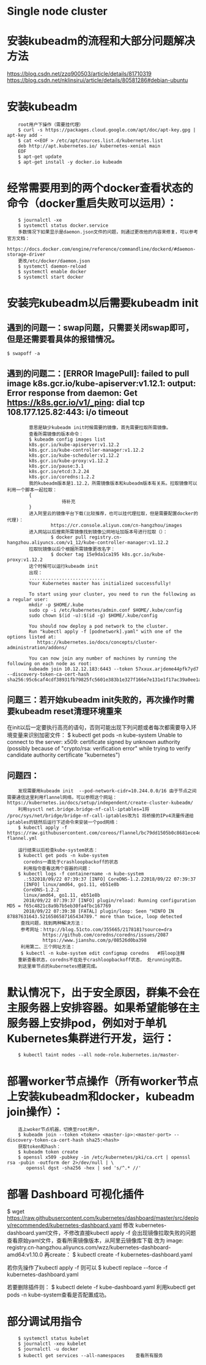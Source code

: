 Single node cluster 
====
# 安装kubeadm的流程和大部分问题解决方法
https://blog.csdn.net/zzq900503/article/details/81710319<br>https://blog.csdn.net/nklinsirui/article/details/80581286#debian-ubuntu
# 安装kubeadm
        root用户下操作（需要挂代理）
        $ curl -s https://packages.cloud.google.com/apt/doc/apt-key.gpg | apt-key add -
        $ cat <<EOF > /etc/apt/sources.list.d/kubernetes.list
        deb http://apt.kubernetes.io/ kubernetes-xenial main
        EOF
        $ apt-get update
        $ apt-get install -y docker.io kubeadm
# 经常需要用到的两个docker查看状态的命令（docker重启失败可以运用）：
        $ journalctl -xe
        $ systemctl status docker.service
        多数情况下如果显示是daemon.json文件的问题，则通过更改他的内容来修复，可以参考官方文档：
            https://docs.docker.com/engine/reference/commandline/dockerd/#daemon-storage-driver
        更改/etc/docker/daemon.json
        $ systemctl daemon-reload
        $ systemctl enable docker
        $ systemctl start docker
# 安装完kubeadm以后需要kubeadm init
## 遇到的问题一：swap问题，只需要关闭swap即可，但是还需要看具体的报错情况。
    $ swapoff -a
## 遇到的问题二：[ERROR ImagePull]: failed to pull image k8s.gcr.io/kube-apiserver:v1.12.1: output: Error response from daemon: Get https://k8s.gcr.io/v1/_ping: dial tcp 108.177.125.82:443: i/o timeout
            意思是缺少kubeadm init时候需要的镜像，首先需要拉取所需镜像。
            查看所需镜像的版本命令：
            $ kubeadm config images list 
            k8s.gcr.io/kube-apiserver:v1.12.2
            k8s.gcr.io/kube-controller-manager:v1.12.2
            k8s.gcr.io/kube-scheduler:v1.12.2
            k8s.gcr.io/kube-proxy:v1.12.2
            k8s.gcr.io/pause:3.1
            k8s.gcr.io/etcd:3.2.24
            k8s.gcr.io/coredns:1.2.2
            我的kubeadm版本是1.12.2，所需镜像版本和kubeadm版本有关系。拉取镜像可以利用一个脚本一起拉取：
            {
                        待补充
            }
            进入阿里云的镜像平台下载(比较推荐，也可以挂代理拉取，但是需要配置docker的代理)：
                    https://cr.console.aliyun.com/cn-hangzhou/images
            进入网站以后搜索所需镜像找到镜像公网地址加版本号进行拉取（）：
                    $ docker pull registry.cn-hangzhou.aliyuncs.com/v1_12/kube-controller-manager:v1.12.2  
            拉取玩镜像以后个根据所需镜像更改名字：
                    $ docker tag 15e9da1ca195 k8s.gcr.io/kube-proxy:v1.12.2
            这个时候可以运行kubeadm init
            出现：
            ............................
            Your Kubernetes master has initialized successfully!

            To start using your cluster, you need to run the following as a regular user:
            mkdir -p $HOME/.kube
            sudo cp -i /etc/kubernetes/admin.conf $HOME/.kube/config
            sudo chown $(id -u):$(id -g) $HOME/.kube/config

            You should now deploy a pod network to the cluster.
            Run "kubectl apply -f [podnetwork].yaml" with one of the options listed at:
               https://kubernetes.io/docs/concepts/cluster-administration/addons/

            You can now join any number of machines by running the following on each node as root:
            kubeadm join 10.12.12.183:6443 --token 57xxux.arjdeme44pfk7yd7 --discovery-token-ca-cert-hash sha256:95c6caf4cdf38931fb79825fc5601e383b1e327f166e7e131e1f17ac39a0ee1a
## 问题三：若开始kubeadm init失败的，再次操作时需要kubeadm reset清理环境重来
在init以后一定要执行高亮的语句，否则可能出现下列问题或者每次都需要导入环境变量来识别加密文件：
            $ kubectl get pods -n kube-system
            Unable to connect to the server: x509: certificate signed by unknown authority (possibly because of "crypto/rsa: verification error" while trying to verify candidate authority certificate "kubernetes")

## 问题四：
        发现需要用kubeadm init  --pod-network-cidr=10.244.0.0/16 由于节点之间需要通信这里利用flannel网络，可以参照这个网站：https://kubernetes.io/docs/setup/independent/create-cluster-kubeadm/
        利用sysctl net.bridge.bridge-nf-call-iptables=1将 /proc/sys/net/bridge/bridge-nf-call-iptables改为1 将桥接的IPv4流量传递给iptables的链然后运行下述命令来安装一个pod网络：
        $ kubectl apply -f https://raw.githubusercontent.com/coreos/flannel/bc79dd1505b0c8681ece4de4c0d86c5cd2643275/Documentation/kube-flannel.yml

        运行结束以后检查kube-system状态：
        $ kubectl get pods -n kube-system            
          coredns一直处于crashloopbackoff的状态
          利用指令查看这两个容器的问题：
        $ kubectl logs -f containername -n kube-system
          .:532018/09/22 07:39:37 [INFO] CoreDNS-1.2.22018/09/22 07:39:37                 
          [INFO] linux/amd64, go1.11, eb51e8b
          CoreDNS-1.2.2
          linux/amd64, go1.11, eb51e8b
          2018/09/22 07:39:37 [INFO] plugin/reload: Running configuration MD5 = f65c4821c8a9b7b5eb30fa4fbc167769
          2018/09/22 07:39:38 [FATAL] plugin/loop: Seen "HINFO IN 87887631643.5216586587165434789." more than twice, loop detected
         查找问题，找到两种解决方法：
         参考网址：http://blog.51cto.com/355665/2178181?source=dra
                 https://github.com/coredns/coredns/issues/2087
                 https://www.jianshu.com/p/08526d0ba398
         利用第二、三个网址方法：
         $ kubectl -n kube-system edit configmap coredns   #将loop注释       
        重新查看状态，coredns不在处于crashloopbackoff状态， 处running状态。
        到这里单节点的kubernetes搭建完成。

# 默认情况下，出于安全原因，群集不会在主服务器上安排容器。如果希望能够在主服务器上安排pod，例如对于单机Kubernetes集群进行开发，运行：
        $ kubectl taint nodes --all node-role.kubernetes.io/master-

# 部署worker节点操作（所有worker节点上安装kubeadm和docker，kubeadm join操作）：
        连上woker节点机器，切换至root用户，
        $ kubeadm join --token <token> <master-ip>:<master-port> --discovery-token-ca-cert-hash sha25:<hash>
        获取token和hash：
        $ kubeadm token create
        $ openssl x509 -pubkey -in /etc/kubernetes/pki/ca.crt | openssl rsa -pubin -outform der 2>/dev/null | \
           openssl dgst -sha256 -hex | sed 's/^.* //'

# 部署 Dashboard 可视化插件
$ wget https://raw.githubusercontent.com/kubernetes/dashboard/master/src/deploy/recommended/kubernetes-dashboard.yaml
修改 kubernetes-dashboard.yaml文件，不修改直接kubectl apply -f 会出现镜像拉取失败的问题
查看原始yaml文件，查看所需镜像版本，从阿里云镜像库下载
改为 image: registry.cn-hangzhou.aliyuncs.com/wzz/kubernetes-dashboard-amd64:v1.10.0
再create：
$ kubectl create -f kubernetes-dashboard.yaml

若你先操作了kubectl apply -f 则可以
$ kubectl replace --force -f kubernetes-dashboard.yaml

若要删除插件则：
$  kubectl delete -f kube-dashboard.yaml
利用kubectl get pods -n kube-system查看是否配置成功。

# 部分调试用指令
        $ systemctl status kubelet
        $ journalctl -xeu kubelet
        $ journalctl -u docker  
        $ kubectl get services --all-namespaces    查看所有服务
